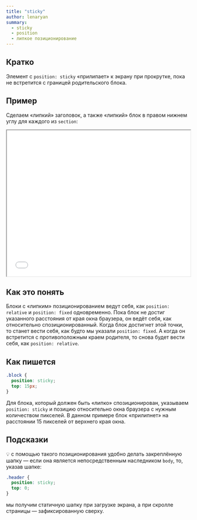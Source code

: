```yaml
---
title: "sticky"
author: lenaryan
summary:
  - sticky
  - position
  - липкое позиционирование
---
```


## Кратко

Элемент с `position: sticky` «прилипает» к экрану при прокрутке, пока не встретится с границей родительского блока.

## Пример

Сделаем «липкий» заголовок, а также «липкий» блок в правом нижнем углу для каждого из `section`:

<iframe title="Липкое позиционирование" src="demos/sticky.html" height="400" width="100%"></iframe>

## Как это понять

Блоки с «липким» позиционированием ведут себя, как `position: relative` и `position: fixed` одновременно. Пока блок не достиг указанного расстояния от края окна браузера, он ведёт себя, как относительно спозиционированный. Когда блок достигнет этой точки, то станет вести себя, как будто мы указали `position: fixed`. А когда он встретится с противоположным краем родителя, то снова будет вести себя, как `position: relative`.

## Как пишется

```css
.block {
  position: sticky;
  top: 15px;
}
```

Для блока, который должен быть «липко» спозиционирован, указываем `position: sticky` и позицию относительно окна браузера с нужным количеством пикселей. В данном примере блок «прилипнет» на расстоянии 15 пикселей от верхнего края окна.

## Подсказки

💡 с помощью такого позиционирования удобно делать закреплённую шапку — если она является непосредственным наследником `body`, то, указав шапке:

```css
.header {
  position: sticky;
  top: 0;
}
```

мы получим статичную шапку при загрузке экрана, а при скролле страницы — зафиксированную сверху.
